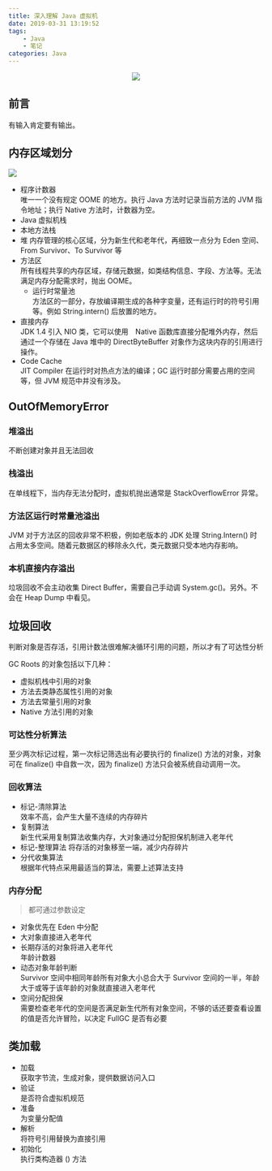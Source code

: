 ```yaml
---
title: 深入理解 Java 虚拟机
date: 2019-03-31 13:19:52
tags:
    - Java
    - 笔记
categories: Java
---
```



<p align="center">
<img src="https://yiyun-1253940215.cos.ap-shanghai.myqcloud.com/20190331132452.png" class="full-image"/>
</p>

## 前言
有输入肯定要有输出。

<!--more-->

## 内存区域划分
![](https://yiyun-1253940215.cos.ap-shanghai.myqcloud.com/20190331103031.png)

- 程序计数器  
唯一一个没有规定 OOME 的地方。执行 Java 方法时记录当前方法的 JVM 指令地址；执行 Native 方法时，计数器为空。
- Java 虚拟机栈
- 本地方法栈
- 堆
内存管理的核心区域，分为新生代和老年代，再细致一点分为 Eden 空间、From Survivor、To Survivor 等
- 方法区  
所有线程共享的内存区域，存储元数据，如类结构信息、字段、方法等。无法满足内存分配需求时，抛出 OOME。
    - 运行时常量池  
    方法区的一部分，存放编译期生成的各种字变量，还有运行时的符号引用等。例如 String.intern() 后放置的地方。
- 直接内存  
JDK 1.4 引入 NIO 类，它可以使用　Native 函数库直接分配堆外内存，然后通过一个存储在 Java 堆中的 DirectByteBuffer 对象作为这块内存的引用进行操作。
- Code Cache  
JIT Compiler 在运行时对热点方法的编译；GC 运行时部分需要占用的空间等，但 JVM 规范中并没有涉及。

## OutOfMemoryError
### 堆溢出
不断创建对象并且无法回收

### 栈溢出
在单线程下，当内存无法分配时，虚拟机抛出通常是 StackOverflowError 异常。

### 方法区运行时常量池溢出
JVM 对于方法区的回收非常不积极，例如老版本的 JDK 处理 String.Intern() 时占用太多空间。随着元数据区的移除永久代，类元数据只受本地内存影响。

### 本机直接内存溢出
垃圾回收不会主动收集 Direct Buffer，需要自己手动调 System.gc()。另外。不会在 Heap Dump 中看见。

## 垃圾回收
判断对象是否存活，引用计数法很难解决循环引用的问题，所以才有了可达性分析

GC Roots 的对象包括以下几种：
- 虚拟机栈中引用的对象
- 方法去类静态属性引用的对象
- 方法去常量引用的对象
- Native 方法引用的对象

### 可达性分析算法
至少两次标记过程，第一次标记筛选出有必要执行的 finalize() 方法的对象，对象可在 finalize() 中自救一次，因为 finalize() 方法只会被系统自动调用一次。

### 回收算法
- 标记-清除算法  
效率不高，会产生大量不连续的内存碎片
- 复制算法  
新生代采用复制算法收集内存，大对象通过分配担保机制进入老年代
- 标记-整理算法
将存活的对象移至一端，减少内存碎片
- 分代收集算法  
根据年代特点采用最适当的算法，需要上述算法支持

### 内存分配
> 都可通过参数设定

- 对象优先在 Eden 中分配
- 大对象直接进入老年代
- 长期存活的对象将进入老年代  
年龄计数器
- 动态对象年龄判断  
Survivor 空间中相同年龄所有对象大小总合大于 Survivor 空间的一半，年龄大于或等于该年龄的对象就直接进入老年代
- 空间分配担保  
需要检查老年代的空间是否满足新生代所有对象空间，不够的话还要查看设置的值是否允许冒险，以决定 FullGC 是否有必要

## 类加载
- 加载  
获取字节流，生成对象，提供数据访问入口
- 验证  
是否符合虚拟机规范
- 准备  
为变量分配值
- 解析  
将符号引用替换为直接引用
- 初始化  
执行类构造器 <clinit>() 方法